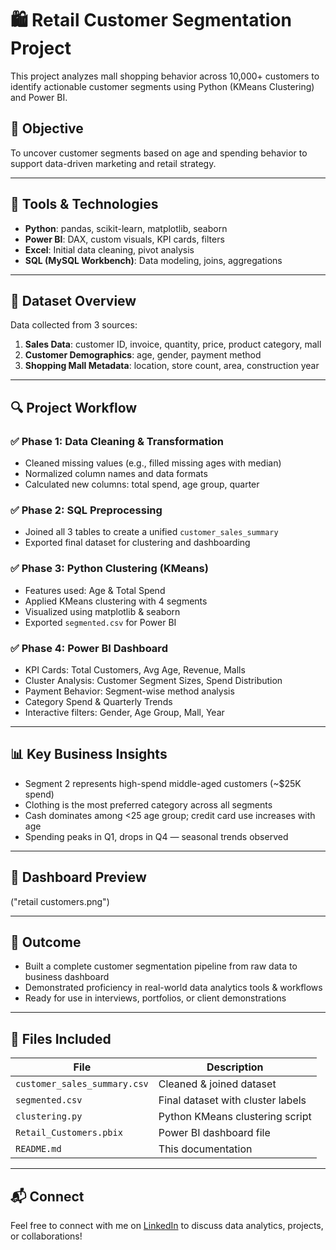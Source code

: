 # 🛍️ Retail Customer Segmentation Project

This project analyzes mall shopping behavior across 10,000+ customers to identify actionable customer segments using Python (KMeans Clustering) and Power BI.

## 📌 Objective
To uncover customer segments based on age and spending behavior to support data-driven marketing and retail strategy.

---

## 🧰 Tools & Technologies
- **Python**: pandas, scikit-learn, matplotlib, seaborn
- **Power BI**: DAX, custom visuals, KPI cards, filters
- **Excel**: Initial data cleaning, pivot analysis
- **SQL (MySQL Workbench)**: Data modeling, joins, aggregations

---

## 📁 Dataset Overview
Data collected from 3 sources:
1. **Sales Data**: customer ID, invoice, quantity, price, product category, mall
2. **Customer Demographics**: age, gender, payment method
3. **Shopping Mall Metadata**: location, store count, area, construction year

---

## 🔍 Project Workflow

### ✅ Phase 1: Data Cleaning & Transformation
- Cleaned missing values (e.g., filled missing ages with median)
- Normalized column names and data formats
- Calculated new columns: total spend, age group, quarter

### ✅ Phase 2: SQL Preprocessing
- Joined all 3 tables to create a unified `customer_sales_summary`
- Exported final dataset for clustering and dashboarding

### ✅ Phase 3: Python Clustering (KMeans)
- Features used: Age & Total Spend
- Applied KMeans clustering with 4 segments
- Visualized using matplotlib & seaborn
- Exported `segmented.csv` for Power BI

### ✅ Phase 4: Power BI Dashboard
- KPI Cards: Total Customers, Avg Age, Revenue, Malls
- Cluster Analysis: Customer Segment Sizes, Spend Distribution
- Payment Behavior: Segment-wise method analysis
- Category Spend & Quarterly Trends
- Interactive filters: Gender, Age Group, Mall, Year

---

## 📊 Key Business Insights
- Segment 2 represents high-spend middle-aged customers (~$25K spend)
- Clothing is the most preferred category across all segments
- Cash dominates among <25 age group; credit card use increases with age
- Spending peaks in Q1, drops in Q4 — seasonal trends observed

---

## 📸 Dashboard Preview

("retail customers.png")

---

## 🚀 Outcome
- Built a complete customer segmentation pipeline from raw data to business dashboard
- Demonstrated proficiency in real-world data analytics tools & workflows
- Ready for use in interviews, portfolios, or client demonstrations

---

## 📂 Files Included
| File | Description |
|------|-------------|
| `customer_sales_summary.csv` | Cleaned & joined dataset |
| `segmented.csv` | Final dataset with cluster labels |
| `clustering.py` | Python KMeans clustering script |
| `Retail_Customers.pbix` | Power BI dashboard file |
| `README.md` | This documentation |

---

## 📬 Connect
Feel free to connect with me on [LinkedIn](https://www.linkedin.com/in/hima-sameera-munjampally-16893b171/) to discuss data analytics, projects, or collaborations!

